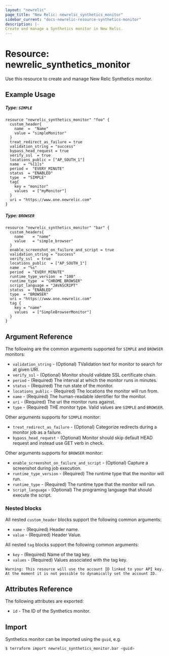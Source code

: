 ```yaml
---
layout: "newrelic"
page_title: "New Relic: newrelic_synthetics_monitor"
sidebar_current: "docs-newrelic-resource-synthetics-monitor"
description: |-
Create and manage a Synthetics monitor in New Relic.
---
```


# Resource: newrelic\_synthetics\_monitor

Use this resource to create and manage New Relic Synthetics monitor.

## Example Usage

##### Type: `SIMPLE`
```hcl
resource "newrelic_synthetics_monitor" "foo" {
  custom_header{
    name  =  "Name"
    value = "simpleMonitor"
  }
  treat_redirect_as_failure = true
  validation_string = "success"
  bypass_head_request = true
  verify_ssl  = true
  locations_public = ["AP_SOUTH_1"]
  name  = "%[1]s"
  period =  "EVERY_MINUTE"
  status  = "ENABLED"
  type  = "SIMPLE"
  tag{
    key = "monitor"
    values  = ["myMonitor"]
  }
  uri = "https://www.one.newrelic.com"
}
```
##### Type: `BROWSER`
```hcl
resource "newrelic_synthetics_monitor" "bar" {
  custom_headers{
    name	= "name"
    value	= "simple_browser"
  }
  enable_screenshot_on_failure_and_script = true
  validation_string = "success"
  verify_ssl  = true
  locations_public  = ["AP_SOUTH_1"]
  name  = "%s"
  period  = "EVERY_MINUTE"
  runtime_type_version  = "100"
  runtime_type  = "CHROME_BROWSER"
  script_language = "JAVASCRIPT"
  status  = "ENABLED"
  type  = "BROWSER"
  uri = "https://www.one.newrelic.com"
  tag {
    key = "name"
    values  = ["SimpleBrowserMonitor"]
  }
}

```
## Argument Reference

The following are the common arguments supported for `SIMPLE` and `BROWSER` monitors:

* `validation_string` - (Optional) TValidation text for monitor to search for at given URI.
* `verify_ssl` - (Optional) Monitor should validate SSL certificate chain.
* `period` - (Required) The interval at which the monitor runs in minutes.
* `status` - (Required) The run state of the monitor.
* `locations_public` - (Required) The locations the monitor will run from.
* `name` - (Required) The human-readable identifier for the monitor.
* `uri` - (Required) The uri the monitor runs against.
* `type` - (Required) THE monitor type. Valid values are `SIMPLE` and `BROWSER`.

Other arguments supports for `SIMPLE` monitor:

* `treat_redirect_as_failure` - (Optional) Categorize redirects during a monitor job as a failure.
* `bypass_head_request` - (Optional) Monitor should skip default HEAD request and instead use GET verb in check.

Other arguments supports for `BROWSER` monitor:

* `enable_screenshot_on_failure_and_script` - (Optional) Capture a screenshot during job execution.
* `runtime_type_version` - (Required) The runtime type that the monitor will run.
* `runtime_type` - (Required) The runtime type that the monitor will run.
* `script_language` - (Optional) The programing language that should execute the script.

### Nested blocks

All nested `custom_header` blocks support the following common arguments:

* `name` - (Required) Header name.
* `value` - (Required) Header Value.

All nested `tag` blocks support the following common arguments:

* `key` - (Required) Name of the tag key.
* `values` - (Required) Values associated with the tag key.

```
Warning: This resource will use the account ID linked to your API key. At the moment it is not possible to dynamically set the account ID.
```

## Attributes Reference

The following attributes are exported:

* `id` - The ID of the Synthetics monitor.

## Import

Synthetics monitor can be imported using the `guid`, e.g.

```bash
$ terraform import newrelic_synthetics_monitor.bar <guid>
```